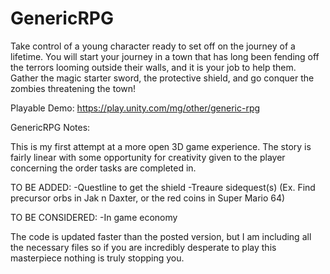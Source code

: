# GenericRPG
Take control of a young character ready to set off on the journey of a lifetime. You will start your journey in a town that has long been fending off the terrors looming outside their walls, and it is your job to help them. Gather the magic starter sword, the protective shield, and go conquer the zombies threatening the town!

Playable Demo: https://play.unity.com/mg/other/generic-rpg

GenericRPG Notes:

This is my first attempt at a more open 3D game experience. The story is fairly linear with some opportunity for creativity given to the player concerning the order tasks are completed in.

TO BE ADDED:
-Questline to get the shield
-Treaure sidequest(s) (Ex. Find precursor orbs in Jak n Daxter, or the red coins in Super Mario 64)

TO BE CONSIDERED:
-In game economy

The code is updated faster than the posted version, but I am including all the necessary files so if you are incredibly desperate to play this masterpiece nothing is truly stopping you.
